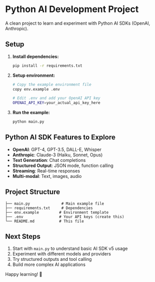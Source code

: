 # Python AI Development Project

A clean project to learn and experiment with Python AI SDKs (OpenAI, Anthropic).

## Setup

1. **Install dependencies:**
   ```bash
   pip install -r requirements.txt
   ```

2. **Setup environment:**
   ```bash
   # Copy the example environment file
   copy env.example .env
   
   # Edit .env and add your OpenAI API key
   OPENAI_API_KEY=your_actual_api_key_here
   ```

3. **Run the example:**
   ```bash
   python main.py
   ```

## Python AI SDK Features to Explore

- **OpenAI**: GPT-4, GPT-3.5, DALL-E, Whisper
- **Anthropic**: Claude-3 (Haiku, Sonnet, Opus)
- **Text Generation**: Chat completions
- **Structured Output**: JSON mode, function calling
- **Streaming**: Real-time responses
- **Multi-modal**: Text, images, audio

## Project Structure

```
├── main.py              # Main example file
├── requirements.txt     # Dependencies
├── env.example         # Environment template
├── .env                # Your API keys (create this)
└── README.md           # This file
```

## Next Steps

1. Start with `main.py` to understand basic AI SDK v5 usage
2. Experiment with different models and providers
3. Try structured outputs and tool calling
4. Build more complex AI applications

Happy learning! 🚀